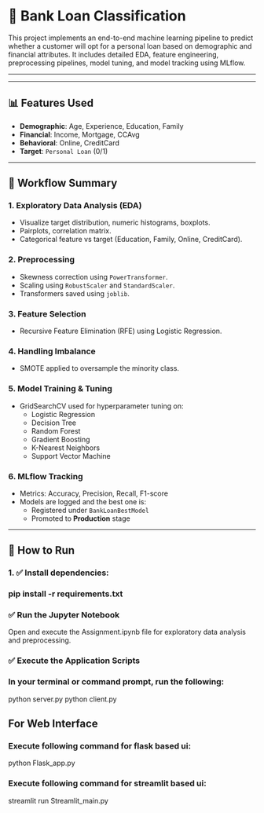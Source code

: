 # 🏦 Bank Loan Classification

This project implements an end-to-end machine learning pipeline to predict whether a customer will opt for a personal loan based on demographic and financial attributes. It includes detailed EDA, feature engineering, preprocessing pipelines, model tuning, and model tracking using MLflow.

---

---

## 📊 Features Used

- **Demographic**: Age, Experience, Education, Family
- **Financial**: Income, Mortgage, CCAvg
- **Behavioral**: Online, CreditCard
- **Target**: `Personal Loan` (0/1)

---

## 🧪 Workflow Summary

### 1. **Exploratory Data Analysis (EDA)**
- Visualize target distribution, numeric histograms, boxplots.
- Pairplots, correlation matrix.
- Categorical feature vs target (Education, Family, Online, CreditCard).

### 2. **Preprocessing**
- Skewness correction using `PowerTransformer`.
- Scaling using `RobustScaler` and `StandardScaler`.
- Transformers saved using `joblib`.

### 3. **Feature Selection**
- Recursive Feature Elimination (RFE) using Logistic Regression.

### 4. **Handling Imbalance**
- SMOTE applied to oversample the minority class.

### 5. **Model Training & Tuning**
- GridSearchCV used for hyperparameter tuning on:
  - Logistic Regression
  - Decision Tree
  - Random Forest
  - Gradient Boosting
  - K-Nearest Neighbors
  - Support Vector Machine

### 6. **MLflow Tracking**
- Metrics: Accuracy, Precision, Recall, F1-score
- Models are logged and the best one is:
  - Registered under `BankLoanBestModel`
  - Promoted to **Production** stage

---

## 🚀 How to Run

### 1. ✅ Install dependencies:
### pip install -r requirements.txt

### ✅ Run the Jupyter Notebook
Open and execute the Assignment.ipynb file for exploratory data analysis and preprocessing.

### ✅ Execute the Application Scripts
### In your terminal or command prompt, run the following:

 python server.py
 python client.py


## For Web Interface
### Execute following command for flask based ui:
python Flask_app.py

### Execute following command for streamlit based ui:
streamlit run Streamlit_main.py